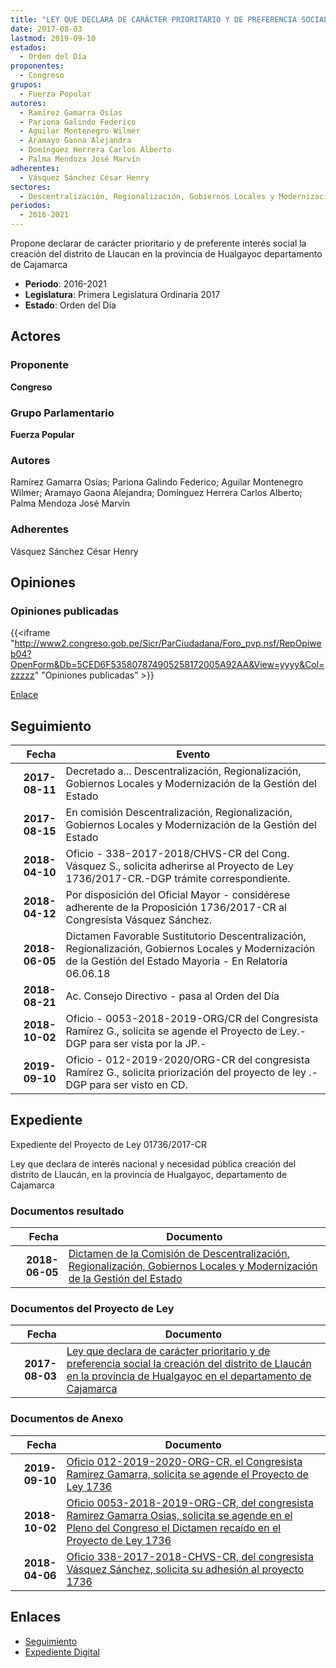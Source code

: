 ```yaml
---
title: "LEY QUE DECLARA DE CARÁCTER PRIORITARIO Y DE PREFERENCIA SOCIAL LA CREACIÓN DEL DISTRITO DE LLAUCAN, EN LA PROVINCIA DE HUALGAYOC, EN EL DEPARTAMENTO DE CAJAMARCA"
date: 2017-08-03
lastmod: 2019-09-10
estados: 
  - Orden del Día
proponentes: 
  - Congreso
grupos: 
  - Fuerza Popular
autores: 
  - Ramírez Gamarra Osías
  - Pariona Galindo Federico
  - Aguilar Montenegro Wilmer
  - Aramayo Gaona Alejandra
  - Domínguez Herrera Carlos Alberto
  - Palma Mendoza José Marvín
adherentes: 
  - Vásquez Sánchez César Henry
sectores: 
  - Descentralización, Regionalización, Gobiernos Locales y Modernización de la Gestión del Estado
periodos: 
  - 2016-2021
---
```


Propone declarar de carácter prioritario y de preferente interés social la creación del distrito de Llaucan en la provincia de Hualgayoc departamento de Cajamarca

- **Periodo**: 2016-2021
- **Legislatura**: Primera Legislatura Ordinaria 2017
- **Estado**: Orden del Día

## Actores

### Proponente

**Congreso**

### Grupo Parlamentario

**Fuerza Popular**

### Autores

Ramírez Gamarra Osías; Pariona Galindo Federico; Aguilar Montenegro Wilmer; Aramayo Gaona Alejandra; Domínguez Herrera Carlos Alberto; Palma Mendoza José Marvín

### Adherentes

Vásquez Sánchez César Henry


## Opiniones

### Opiniones publicadas

{{<iframe "http://www2.congreso.gob.pe/Sicr/ParCiudadana/Foro_pvp.nsf/RepOpiweb04?OpenForm&Db=5CED6F535807874905258172005A92AA&View=yyyy&Col=zzzzz" "Opiniones publicadas" >}}

[Enlace](http://www2.congreso.gob.pe/Sicr/ParCiudadana/Foro_pvp.nsf/RepOpiweb04?OpenForm&Db=5CED6F535807874905258172005A92AA&View=yyyy&Col=zzzzz)

## Seguimiento

| Fecha | Evento |
|------:|--------|
| **2017-08-11** | Decretado a... Descentralización, Regionalización, Gobiernos Locales y Modernización de la Gestión del Estado|
| **2017-08-15** | En comisión Descentralización, Regionalización, Gobiernos Locales y Modernización de la Gestión del Estado|
| **2018-04-10** | Oficio - 338-2017-2018/CHVS-CR del Cong. Vásquez S., solicita adherirse al Proyecto de Ley 1736/2017-CR.-DGP trámite correspondiente.|
| **2018-04-12** | Por disposición del Oficial Mayor - considérese adherente de la Proposición 1736/2017-CR al Congresista Vásquez Sánchez.|
| **2018-06-05** | Dictamen Favorable Sustitutorio Descentralización, Regionalización, Gobiernos Locales y Modernización de la Gestión del Estado Mayoria - En Relatoría 06.06.18|
| **2018-08-21** | Ac. Consejo Directivo - pasa al Orden del Día|
| **2018-10-02** | Oficio - 0053-2018-2019-ORG/CR del Congresista Ramírez G., solicita se agende el Proyecto de Ley.-DGP para ser vista por la JP.-|
| **2019-09-10** | Oficio - 012-2019-2020/ORG-CR del congresista Ramírez G., solicita priorización del proyecto de ley .-DGP para ser visto en CD.|


## Expediente

Expediente del Proyecto de Ley 01736/2017-CR

Ley que declara de interés nacional y necesidad pública creación del distrito de Llaucán, en la provincia de Hualgayoc, departamento de Cajamarca


### Documentos resultado

| Fecha | Documento |
|------:|--------|
| **2018-06-05** | [Dictamen de la Comisión de Descentralización, Regionalización, Gobiernos Locales y Modernización de la Gestión del Estado](http://www.leyes.congreso.gob.pe/Documentos/2016_2021/Dictamenes/Proyectos_de_Ley/01736DC08MAY20180605.pdf) |

### Documentos del Proyecto de Ley

| Fecha | Documento |
|------:|--------|
| **2017-08-03** | [Ley que declara de carácter prioritario y de preferencia social la creación del distrito de Llaucán en la provincia de Hualgayoc en el departamento de Cajamarca](http://www.leyes.congreso.gob.pe/Documentos/2016_2021/Proyectos_de_Ley_y_de_Resoluciones_Legislativas/PL0173620170803..pdf) |

### Documentos de Anexo

| Fecha | Documento |
|------:|--------|
| **2019-09-10** | [Oficio 012-2019-2020-ORG-CR, el Congresista Ramirez Gamarra, solicita se agende el Proyecto de Ley 1736](http://www.leyes.congreso.gob.pe/Documentos/2016_2021/Oficios/Congresistas/OFICIO-012-2019-2020-ORG-CR.pdf) |
| **2018-10-02** | [Oficio 0053-2018-2019-ORG-CR, del congresista Ramirez Gamarra Osias, solicita se agende en el Pleno del Congreso el Dictamen recaído en el Proyecto de Ley 1736](http://www.leyes.congreso.gob.pe/Documentos/2016_2021/Oficios/Congresistas/OFICIO-0053-2018-2019-ORG-CR.PDF) |
| **2018-04-06** | [Oficio 338-2017-2018-CHVS-CR, del congresista Vásquez Sánchez, solicita su adhesión al proyecto 1736](http://www.leyes.congreso.gob.pe/Documentos/2016_2021/Adhesiones/Proyectos_de_Ley/OFICIO-338-2017-2018-CHVS-CR.pdf) |

## Enlaces 

- [Seguimiento](http://www2.congreso.gob.pehttp://www2.congreso.gob.pe/Sicr/TraDocEstProc/CLProLey2016.nsf/f7fff46988ca05b1052578e100829cc7/e3c9962da23b454d05258171007d225f?OpenDocument)
- [Expediente Digital](http://www2.congreso.gob.pehttp://www2.congreso.gob.pe/Sicr/TraDocEstProc/CLProLey2016.nsf/f7fff46988ca05b1052578e100829cc7/e3c9962da23b454d05258171007d225f?OpenDocument&Click=05257FB7005EB655.eb71d0cf91d8294e05256cdf006b5706/$Body/0.1C6C)
